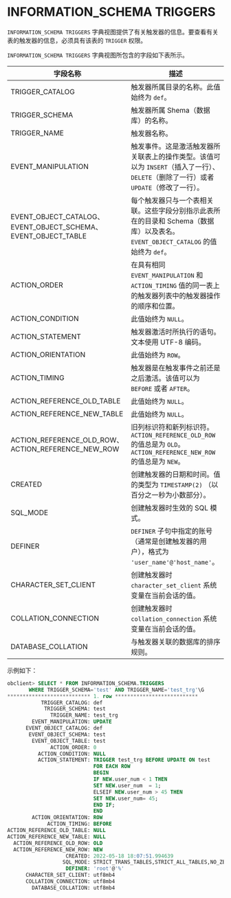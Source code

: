 INFORMATION_SCHEMA TRIGGERS 
================================================

`INFORMATION_SCHEMA TRIGGERS` 字典视图提供了有关触发器的信息。要查看有关表的触发器的信息，必须具有该表的 `TRIGGER` 权限。

`INFORMATION_SCHEMA TRIGGERS` 字典视图所包含的字段如下表所示。


|                             字段名称                             |                                                              描述                                                               |
|--------------------------------------------------------------|-------------------------------------------------------------------------------------------------------------------------------|
| TRIGGER_CATALOG                                              | 触发器所属目录的名称。此值始终为 `def`。                                                                                                       |
| TRIGGER_SCHEMA                                               | 触发器所属 Shema（数据库）的名称。                                                                                                          |
| TRIGGER_NAME                                                 | 触发器名称。                                                                                                                        |
| EVENT_MANIPULATION                                           | 触发事件。这是激活触发器所关联表上的操作类型。该值可以为 `INSERT`（插入了一行）、`DELETE`（删除了一行）或者 `UPDATE`（修改了一行）。                                               |
| EVENT_OBJECT_CATALOG、EVENT_OBJECT_SCHEMA、 EVENT_OBJECT_TABLE | 每个触发器只与一个表相关联。这些字段分别指示此表所在的目录和 Schema（数据库）以及表名。`EVENT_OBJECT_CATALOG` 的值始终为 `def`。                                            |
| ACTION_ORDER                                                 | 在具有相同 `EVENT_MANIPULATION` 和 `ACTION_TIMING` 值的同一表上的触发器列表中的触发器操作的顺序和位置。                                                       |
| ACTION_CONDITION                                             | 此值始终为 `NULL`。                                                                                                                 |
| ACTION_STATEMENT                                             | 触发器激活时所执行的语句。文本使用 UTF-8 编码。                                                                                                   |
| ACTION_ORIENTATION                                           | 此值始终为 `ROW`。                                                                                                                  |
| ACTION_TIMING                                                | 触发器是在触发事件之前还是之后激活。该值可以为 `BEFORE` 或者 `AFTER`。                                                                                  |
| ACTION_REFERENCE_OLD_TABLE                                   | 此值始终为 `NULL`。                                                                                                                 |
| ACTION_REFERENCE_NEW_TABLE                                   | 此值始终为 `NULL`。                                                                                                                 |
| ACTION_REFERENCE_OLD_ROW、ACTION_REFERENCE_NEW_ROW            | 旧列标识符和新列标识符。 `ACTION_REFERENCE_OLD_ROW`  的值总是为 `OLD`。 `ACTION_REFERENCE_NEW_ROW` 的值总是为 `NEW`。 |
| CREATED                                                      | 创建触发器的日期和时间。值的类型为 `TIMESTAMP(2)` （以百分之一秒为小数部分）。                                                                               |
| SQL_MODE                                                     | 创建触发器时生效的 SQL 模式。                                                                                                             |
| DEFINER                                                      | `DEFINER` 子句中指定的账号（通常是创建触发器的用户），格式为 `'user_name'@'host_name'`。                                                                |
| CHARACTER_SET_CLIENT                                         | 创建触发器时 `character_set_client` 系统变量在当前会话的值。                                                                                    |
| COLLATION_CONNECTION                                         | 创建触发器时 `collation_connection` 系统变量在当前会话的值。                                                                                    |
| DATABASE_COLLATION                                           | 与触发器关联的数据库的排序规则。                                                                                                              |



示例如下：

```sql
obclient> SELECT * FROM INFORMATION_SCHEMA.TRIGGERS
       WHERE TRIGGER_SCHEMA='test' AND TRIGGER_NAME='test_trg'\G
*************************** 1. row ***************************
           TRIGGER_CATALOG: def
            TRIGGER_SCHEMA: test
              TRIGGER_NAME: test_trg
        EVENT_MANIPULATION: UPDATE
      EVENT_OBJECT_CATALOG: def
       EVENT_OBJECT_SCHEMA: test
        EVENT_OBJECT_TABLE: test
              ACTION_ORDER: 0
          ACTION_CONDITION: NULL
          ACTION_STATEMENT: TRIGGER test_trg BEFORE UPDATE ON test
                            FOR EACH ROW
                            BEGIN
                            IF NEW.user_num < 1 THEN
                            SET NEW.user_num  = 1;
                            ELSEIF NEW.user_num > 45 THEN
                            SET NEW.user_num= 45;
                            END IF;
                            END
        ACTION_ORIENTATION: ROW
             ACTION_TIMING: BEFORE
ACTION_REFERENCE_OLD_TABLE: NULL
ACTION_REFERENCE_NEW_TABLE: NULL
  ACTION_REFERENCE_OLD_ROW: OLD
  ACTION_REFERENCE_NEW_ROW: NEW
                   CREATED: 2022-05-18 18:07:51.994639
                  SQL_MODE: STRICT_TRANS_TABLES,STRICT_ALL_TABLES,NO_ZERO_IN_DATE
                   DEFINER: 'root'@'%'
      CHARACTER_SET_CLIENT: utf8mb4
      COLLATION_CONNECTION: utf8mb4
        DATABASE_COLLATION: utf8mb4
```


